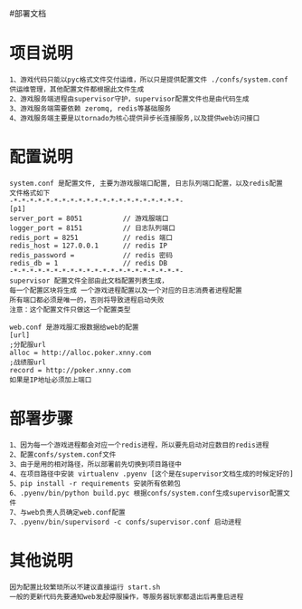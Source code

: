 #部署文档

# 项目说明
    1、游戏代码只能以pyc格式文件交付运维，所以只是提供配置文件 ./confs/system.conf 供运维管理，其他配置文件都根据此文件生成
    2、游戏服务端进程由supervisor守护，supervisor配置文件也是由代码生成
    3、游戏服务端需要依赖 zeromq, redis等基础服务
    4、游戏服务端主要是以tornado为核心提供异步长连接服务,以及提供web访问接口

# 配置说明
    system.conf 是配置文件, 主要为游戏服端口配置, 日志队列端口配置，以及redis配置
    文件格式如下
    -*-*-*-*-*-*-*-*-*-*-*-*-*-*-*-*-*-*-*-*-*-
    [p1]
    server_port = 8051          // 游戏服端口
    logger_port = 8151          // 日志队列端口
    redis_port = 8251           // redis 端口
    redis_host = 127.0.0.1      // redis IP
    redis_password =            // redis 密码
    redis_db = 1                // redis DB
    -*-*-*-*-*-*-*-*-*-*-*-*-*-*-*-*-*-*-*-*-*-
    supervisor 配置文件全部由此文档配置列表生成，
    每一个配置区块将生成 一个游戏进程配置以及一个对应的日志消费者进程配置
    所有端口都必须是唯一的，否则将导致进程启动失败
    注意：这个配置文件只做这一个配置类型

    web.conf 是游戏服汇报数据给web的配置
    [url]
    ;分配服url
    alloc = http://alloc.poker.xnny.com
    ;战绩服url
    record = http://poker.xnny.com
    如果是IP地址必须加上端口
    
# 部署步骤
    1、因为每一个游戏进程都会对应一个redis进程，所以要先启动对应数目的redis进程
    2、配置confs/system.conf文件
    3、由于是用的相对路径，所以部署前先切换到项目路径中
    4、在项目路径中安装 virtualenv .pyenv [这个是在supervisor文档生成的时候定好的]
    5、pip install -r requirements 安装所有依赖包
    6、.pyenv/bin/python build.pyc 根据confs/system.conf生成supervisor配置文件
    7、与web负责人员确定web.conf配置
    7、.pyenv/bin/supervisord -c confs/supervisor.conf 启动进程
    
# 其他说明
    因为配置比较繁琐所以不建议直接运行 start.sh 
    一般的更新代码先要通知web发起停服操作，等服务器玩家都退出后再重启进程